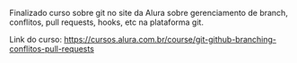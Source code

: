 Finalizado curso sobre git no site da Alura sobre gerenciamento de branch, conflitos, pull requests, hooks, etc na plataforma git.

Link do curso: https://cursos.alura.com.br/course/git-github-branching-conflitos-pull-requests